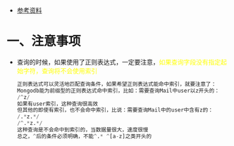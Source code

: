 - [参考资料](https://www.cnblogs.com/eternityz/p/13595660.html)



# 一、注意事项

- 查询的时候，如果使用了正则表达式，一定要注意，<font color=yellow>如果查询字段没有指定起始字符，查询将不会使用索引</font>

  ```python
  正则表达式可以灵活地匹配查询条件，如果希望正则表达式能命中索引，就要注意了：
  Mongodb能为前缀型的正则表达式命中索引，比如：需要查询Mail中user以z开头的：
  /^z/
  如果有user索引，这种查询很高效
  但其他的即使有索引，也不会命中索引，比说：需要查询Mail中的user中含有z的：
  /.*z.*/
  /^.*z.*/
  这种查询是不会命中到索引的，当数据量很大，速度很慢
  总之，^后的条件必须明确，不能^.* ^[a-z]之类开头的
  ```

  
